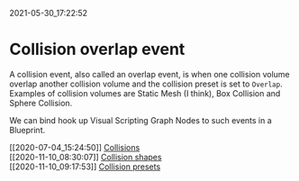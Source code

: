 2021-05-30_17:22:52

# Collision overlap event

A collision event, also called an overlap event, is when one collision volume overlap another collision volume and the collision preset is set to `Overlap`.
Examples of collision volumes are Static Mesh (I think), Box Collision and Sphere Collision.

We can bind hook up Visual Scripting Graph Nodes to such events in a Blueprint.

[[2020-07-04_15:24:50]] [Collisions](./Collisions.md)  
[[2020-11-10_08:30:07]] [Collision shapes](./Collision%20shapes.md)  
[[2020-11-10_09:17:53]] [Collision presets](./Collision%20presets.md)  
